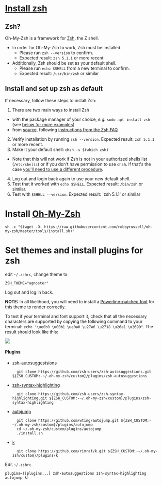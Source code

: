 # [Install zsh](https://github.com/robbyrussell/oh-my-zsh/wiki/Installing-ZSH)

## Zsh?

Oh-My-Zsh is a framework for  [Zsh](http://www.zsh.org/), the Z shell.

-   In order for Oh-My-Zsh to work, Zsh must be installed.
    -   Please run  `zsh --version`  to confirm.
    -   Expected result:  `zsh 5.1.1`  or more recent
-   Additionally, Zsh should be set as your default shell.
    -   Please run  `echo $SHELL`  from a new terminal to confirm.
    -   Expected result:  `/usr/bin/zsh`  or similar

## Install and set up zsh as default

If necessary, follow these steps to install Zsh:

1.  There are two main ways to install Zsh

-   with the package manager of your choice,  _e.g._  `sudo apt install zsh`  (see  [below for more examples](https://github.com/robbyrussell/oh-my-zsh/wiki/Installing-ZSH#how-to-install-zsh-in-many-platforms))
-   from  [source](http://zsh.sourceforge.net/Arc/source.html), following  [instructions from the Zsh FAQ](http://zsh.sourceforge.net/FAQ/zshfaq01.html#l7)

2.  Verify installation by running  `zsh --version`. Expected result:  `zsh 5.1.1`  or more recent.
3.  Make it your default shell:  `chsh -s $(which zsh)`

-   Note that this will not work if Zsh is not in your authorized shells list (`/etc/shells`) or if you don't have permission to use  `chsh`. If that's the case  [you'll need to use a different procedure](https://www.google.com/search?q=zsh+default+without+chsh).

4.  Log out and login back again to use your new default shell.
5.  Test that it worked with  `echo $SHELL`. Expected result:  `/bin/zsh`  or similar.
6.  Test with  `$SHELL --version`. Expected result: 'zsh 5.1.1' or similar

# Install [Oh-My-Zsh](https://github.com/robbyrussell/oh-my-zsh)

	sh -c "$(wget -O- https://raw.githubusercontent.com/robbyrussell/oh-my-zsh/master/tools/install.sh)"

# Set themes and install plugins for zsh

edit  `~/.zshrc`, change theme to

	ZSH_THEME="agnoster"

Log out and log in back.

**NOTE:**  In all likelihood, you will need to install a  [Powerline-patched font](https://github.com/Lokaltog/powerline-fonts)  for this theme to render correctly.

To test if your terminal and font support it, check that all the necessary characters are supported by copying the following command to your terminal:  `echo "\ue0b0 \u00b1 \ue0a0 \u27a6 \u2718 \u26a1 \u2699"`. The result should look like this:

![](https://gist.githubusercontent.com/agnoster/3712874/raw/characters.png)

#### Plugins

- [zsh-autosuggestsions](https://github.com/zsh-users/zsh-autosuggestions)

		git clone https://github.com/zsh-users/zsh-autosuggestions.git ${ZSH_CUSTOM:-~/.oh-my-zsh/custom}/plugins/zsh-autosuggestions

- [zsh-syntax-highlighting](https://github.com/zsh-users/zsh-syntax-highlighting)
		
		git clone https://github.com/zsh-users/zsh-syntax-highlighting.git ${ZSH_CUSTOM:-~/.oh-my-zsh/custom}/plugins/zsh-syntax-highlighting

- [autojump](https://github.com/wting/autojump)

		git clone https://github.com/wting/autojump.git ${ZSH_CUSTOM:-~/.oh-my-zsh/custom}/plugins/autojump
		cd ~/.oh-my-zsh/custom/plugins/autojump
		./install.sh

- [k](https://github.com/rimraf/k)

		git clone https://github.com/rimraf/k.git ${ZSH_CUSTOM:-~/.oh-my-zsh/custom}/plugins/k
		
Edit `~/.zshrc`

	plugins=([plugins...] zsh-autosuggestions zsh-syntax-highlighting autojump k)
		
<!--stackedit_data:
eyJoaXN0b3J5IjpbLTEyMzYyMDg3MzVdfQ==
-->